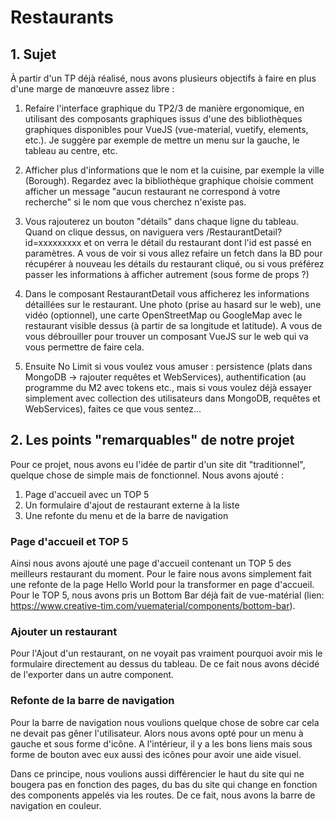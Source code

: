# Restaurants

## 1. Sujet

À partir d'un TP déjà réalisé, nous avons plusieurs objectifs à faire en plus d'une marge de manœuvre assez libre : 

1. Refaire l'interface graphique du TP2/3 de manière ergonomique, en utilisant des composants graphiques issus d'une des bibliothèques graphiques disponibles pour VueJS (vue-material, vuetify, elements, etc.). Je suggère par exemple de mettre un menu sur la gauche, le tableau au centre, etc.

2. Afficher plus d'informations que le nom et la cuisine, par exemple la ville (Borough). Regardez avec la bibliothèque graphique choisie comment afficher un message "aucun restaurant ne correspond à votre recherche" si le nom que vous cherchez n'existe pas.

3. Vous rajouterez un bouton "détails" dans chaque ligne du tableau. Quand on clique dessus, on naviguera vers /RestaurantDetail?id=xxxxxxxxx et on verra le détail du restaurant dont l'id est passé en paramètres. A vous de voir si vous allez refaire un fetch dans la BD pour récupérer à nouveau les détails du restaurant cliqué, ou si vous préférez passer les informations à afficher autrement (sous forme de props ?)

4. Dans le composant RestaurantDetail vous afficherez les informations détaillées sur le restaurant. Une photo (prise au hasard sur le web), une vidéo (optionnel), une carte OpenStreetMap ou GoogleMap avec le restaurant visible dessus (à partir de sa longitude et latitude). A vous de vous débrouiller pour trouver un composant VueJS sur le web qui va vous permettre de faire cela.

5. Ensuite No Limit si vous voulez vous amuser : persistence (plats dans MongoDB -> rajouter requêtes et WebServices), authentification (au programme du M2 avec tokens etc., mais si vous voulez déjà essayer simplement avec collection des utilisateurs dans MongoDB, requêtes et WebServices), faites ce que vous sentez...

## 2. Les points "remarquables" de notre projet

Pour ce projet, nous avons eu l'idée de partir d'un site dit "traditionnel", quelque chose de simple mais de fonctionnel. Nous avons ajouté : 
1. Page d'accueil avec un TOP 5
2. Un formulaire d'ajout de restaurant externe à la liste
3. Une refonte du menu et de la barre de navigation

### Page d'accueil et TOP 5

Ainsi nous avons ajouté une page d'accueil contenant un TOP 5 des meilleurs restaurant du moment. Pour le faire nous avons simplement fait une refonte de la page Hello World pour la transformer en page d'accueil. Pour le TOP 5, nous avons pris un Bottom Bar déjà fait de vue-matérial (lien: https://www.creative-tim.com/vuematerial/components/bottom-bar).

### Ajouter un restaurant

Pour l'Ajout d'un restaurant, on ne voyait pas vraiment pourquoi avoir mis le formulaire directement au dessus du tableau. De ce fait nous avons décidé de l'exporter dans un autre component. 

### Refonte de la barre de navigation

Pour la barre de navigation nous voulions quelque chose de sobre car cela ne devait pas gêner l'utilisateur. Alors nous avons opté pour un menu à gauche et sous forme d'icône. A l'intérieur, il y a les bons liens mais sous forme de bouton avec eux aussi des icônes pour avoir une aide visuel. 

Dans ce principe, nous voulions aussi différencier le haut du site qui ne bougera pas en fonction des pages, du bas du site qui change en fonction des components appelés via les routes. De ce fait, nous avons la barre de navigation en couleur. 
